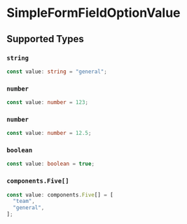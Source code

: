 # SimpleFormFieldOptionValue


## Supported Types

### `string`

```typescript
const value: string = "general";
```

### `number`

```typescript
const value: number = 123;
```

### `number`

```typescript
const value: number = 12.5;
```

### `boolean`

```typescript
const value: boolean = true;
```

### `components.Five[]`

```typescript
const value: components.Five[] = [
  "team",
  "general",
];
```

